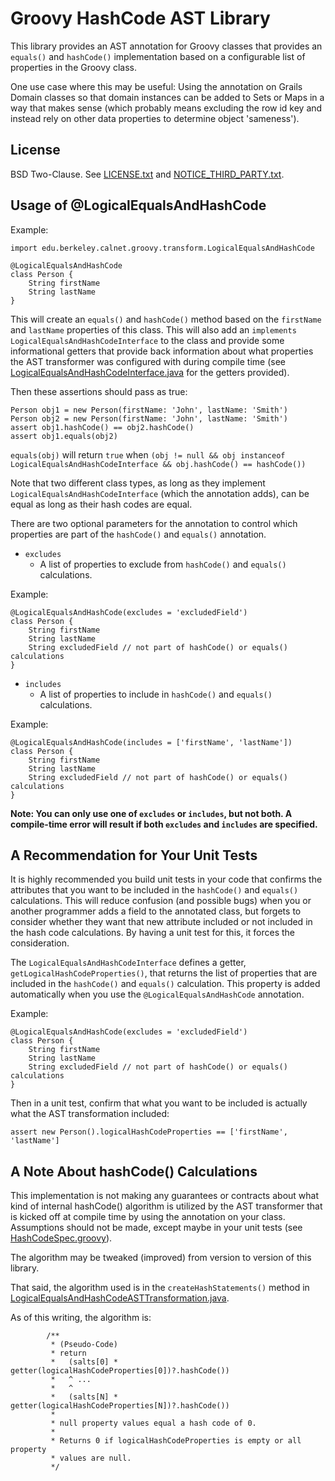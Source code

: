 Groovy HashCode AST Library
===========================

This library provides an AST annotation for Groovy classes that provides an
`equals()` and `hashCode()` implementation based on a configurable list of
properties in the Groovy class.

One use case where this may be useful: Using the annotation on Grails Domain
classes so that domain instances can be added to Sets or Maps in a way that
makes sense (which probably means excluding the row id key and instead rely
on other data properties to determine object 'sameness').

## License

BSD Two-Clause.  See [LICENSE.txt](LICENSE.txt) and
[NOTICE_THIRD_PARTY.txt](NOTICE_THIRD_PARTY.txt).

## Usage of @LogicalEqualsAndHashCode

Example:
```
import edu.berkeley.calnet.groovy.transform.LogicalEqualsAndHashCode

@LogicalEqualsAndHashCode
class Person {
    String firstName
    String lastName
}
```

This will create an `equals()` and `hashCode()` method based on the
`firstName` and `lastName` properties of this class.  This will also add an
`implements LogicalEqualsAndHashCodeInterface` to the class and provide some
informational getters that provide back information about what properties
the AST transformer was configured with during compile time (see
[LogicalEqualsAndHashCodeInterface.java](groovy-hashcode-ast-library/src/main/java/edu/berkeley/calnet/groovy/transform/LogicalEqualsAndHashCodeInterface.java)
for the getters provided).

Then these assertions should pass as true:
```
Person obj1 = new Person(firstName: 'John', lastName: 'Smith')
Person obj2 = new Person(firstName: 'John', lastName: 'Smith')
assert obj1.hashCode() == obj2.hashCode()
assert obj1.equals(obj2)
```

`equals(obj)` will return `true` when
`(obj != null && obj instanceof LogicalEqualsAndHashCodeInterface && obj.hashCode() == hashCode())`

Note that two different class types, as long as they implement
`LogicalEqualsAndHashCodeInterface` (which the annotation adds), can be
equal as long as their hash codes are equal.

There are two optional parameters for the annotation to control which
properties are part of the `hashCode()` and `equals()` annotation.

* `excludes`
  * A list of properties to exclude from `hashCode()` and `equals()` calculations.

Example:
```
@LogicalEqualsAndHashCode(excludes = 'excludedField')
class Person {
    String firstName
    String lastName
    String excludedField // not part of hashCode() or equals() calculations
}
```

* `includes`
  * A list of properties to include in `hashCode()` and `equals()` calculations.

Example:
```
@LogicalEqualsAndHashCode(includes = ['firstName', 'lastName'])
class Person {
    String firstName
    String lastName
    String excludedField // not part of hashCode() or equals() calculations
}
```

**Note: You can only use one of `excludes` or `includes`, but not both.  A
compile-time error will result if both `excludes` and `includes` are
specified.**

## A Recommendation for Your Unit Tests

It is highly recommended you build unit tests in your code that confirms the
attributes that you want to be included in the `hashCode()` and `equals()`
calculations.  This will reduce confusion (and possible bugs) when you or
another programmer adds a field to the annotated class, but forgets to
consider whether they want that new attribute included or not included in
the hash code calculations.  By having a unit test for this, it forces the
consideration.

The `LogicalEqualsAndHashCodeInterface` defines a getter,
`getLogicalHashCodeProperties()`, that returns the list of properties that
are included in the `hashCode()` and `equals()` calculation.  This property
is added automatically when you use the `@LogicalEqualsAndHashCode`
annotation.

Example:
```
@LogicalEqualsAndHashCode(excludes = 'excludedField')
class Person {
    String firstName
    String lastName
    String excludedField // not part of hashCode() or equals() calculations
}
```

Then in a unit test, confirm that what you want to be included is actually
what the AST transformation included:
```
assert new Person().logicalHashCodeProperties == ['firstName', 'lastName']
```

## A Note About hashCode() Calculations
 
This implementation is not making any guarantees or contracts about what
kind of internal hashCode() algorithm is utilized by the AST transformer
that is kicked off at compile time by using the annotation on your class. 
Assumptions should not be made, except maybe in your unit tests (see
[HashCodeSpec.groovy](groovy-hashcode-ast-tests/src/test/groovy/edu/berkeley/calnet/groovy/transform/HashCodeSpec.groovy)).

The algorithm may be tweaked (improved) from version to version of this
library.

That said, the algorithm used is in the `createHashStatements()` method in
[LogicalEqualsAndHashCodeASTTransformation.java](groovy-hashcode-ast-library/src/main/java/edu/berkeley/calnet/groovy/transform/LogicalEqualsAndHashCodeASTTransformation.java).

As of this writing, the algorithm is:
```
        /**
         * (Pseudo-Code)
         * return
         *   (salts[0] * getter(logicalHashCodeProperties[0])?.hashCode())
         *   ^ ...
         *   ^
         *   (salts[N] * getter(logicalHashCodeProperties[N])?.hashCode())
         *
         * null property values equal a hash code of 0.
         *
         * Returns 0 if logicalHashCodeProperties is empty or all property
         * values are null.
         */
```

